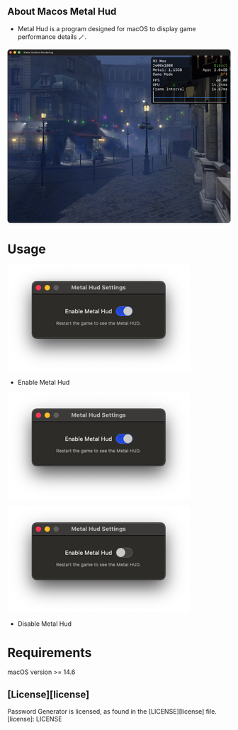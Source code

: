 ## About Macos Metal Hud

-  Metal Hud is a program designed for macOS to display game performance details 🪄.

![](/Images/MetalHudAppDark.png)


# Usage


![](/Images/WindowEnable.png)
- Enable Metal Hud

<p align="left">
  <img src="/Images/WindowEnable.png" />
</p>

![](/Images/WindowDisable.png)
- Disable Metal Hud

# Requirements
macOS version >= 14.6


## [License][license]
Password Generator is licensed, as found in the [LICENSE][license] file.
[license]: LICENSE

